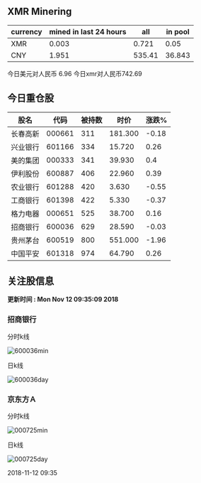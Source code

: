 ## XMR Minering

|currency|mined in last 24 hours|all|in pool|
|---|---|---|---|
|XMR|0.003|0.721|0.05|
|CNY|1.951|535.41|36.843|

今日美元对人民币 6.96	今日xmr对人民币742.69


## 今日重仓股 

|股名|代码|被持数|时价|涨跌%|
|---|---|---|---|---|
|长春高新|000661|311|181.300|-0.18|
|兴业银行|601166|334|15.720|0.26|
|美的集团|000333|341|39.930|0.4|
|伊利股份|600887|406|22.960|0.39|
|农业银行|601288|420|3.630|-0.55|
|工商银行|601398|422|5.330|-0.37|
|格力电器|000651|525|38.700|0.16|
|招商银行|600036|629|28.590|-0.03|
|贵州茅台|600519|800|551.000|-1.96|
|中国平安|601318|974|64.790|0.26|

## 关注股信息
**更新时间 : Mon Nov 12 09:35:09 2018**
### 招商银行 
分时k线

![600036min](http://image.sinajs.cn/newchart/min/n/sh600036.gif)

日k线

![600036day](http://image.sinajs.cn/newchart/daily/n/sh600036.gif)

### 京东方Ａ 
分时k线

![000725min](http://image.sinajs.cn/newchart/min/n/sz000725.gif)

日k线

![000725day](http://image.sinajs.cn/newchart/daily/n/sz000725.gif)

2018-11-12 09:35